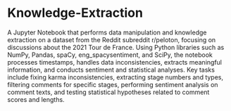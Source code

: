 # Knowledge-Extraction
A Jupyter Notebook that performs data manipulation and knowledge extraction on a dataset from the Reddit subreddit r/peloton, focusing on discussions about the 2021 Tour de France. 
Using Python libraries such as NumPy, Pandas, spaCy, eng_spacysentiment, and SciPy, the notebook processes timestamps, handles data inconsistencies, extracts meaningful information, and conducts sentiment and statistical analyses. Key tasks include fixing karma inconsistencies, extracting stage numbers and types, filtering comments for specific stages, performing sentiment analysis on comment texts, and testing statistical hypotheses related to comment scores and lengths.
